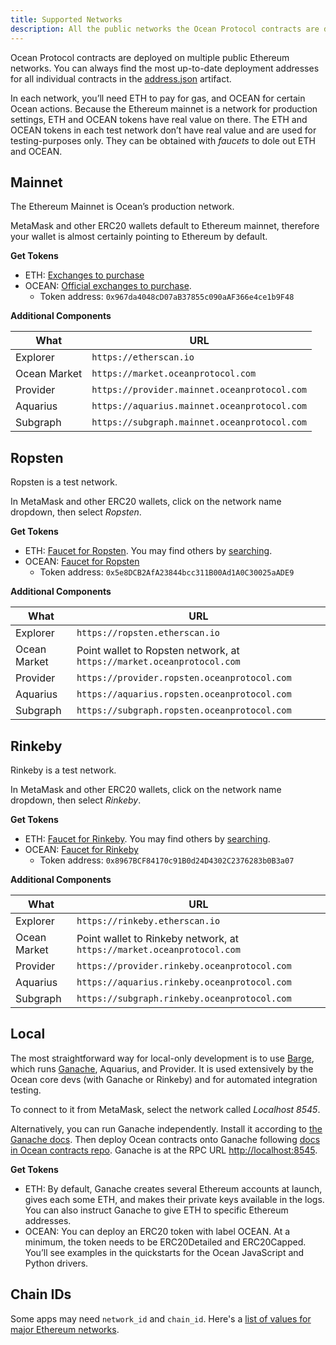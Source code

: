 ```yaml
---
title: Supported Networks
description: All the public networks the Ocean Protocol contracts are deployed to, and additional core components deployed to them.
---
```


Ocean Protocol contracts are deployed on multiple public Ethereum networks. You can always find the most up-to-date deployment addresses for all individual contracts in the [address.json](https://github.com/oceanprotocol/contracts/blob/master/artifacts/address.json) artifact.

In each network, you’ll need ETH to pay for gas, and OCEAN for certain Ocean actions. Because the Ethereum mainnet is a network for production settings, ETH and OCEAN tokens have real value on there. The ETH and OCEAN tokens in each test network don’t have real value and are used for testing-purposes only. They can be obtained with _faucets_ to dole out ETH and OCEAN.

## Mainnet

The Ethereum Mainnet is Ocean’s production network.

MetaMask and other ERC20 wallets default to Ethereum mainnet, therefore your wallet is almost certainly pointing to Ethereum by default.

**Get Tokens**

- ETH: [Exchanges to purchase](https://www.coingecko.com/en/coins/ethereum#markets)
- OCEAN: [Official exchanges to purchase](https://oceanprotocol.com/token#get).
  - Token address: `0x967da4048cD07aB37855c090aAF366e4ce1b9F48`

**Additional Components**

| What         | URL                                          |
| ------------ | -------------------------------------------- |
| Explorer     | `https://etherscan.io`                       |
| Ocean Market | `https://market.oceanprotocol.com`           |
| Provider     | `https://provider.mainnet.oceanprotocol.com` |
| Aquarius     | `https://aquarius.mainnet.oceanprotocol.com` |
| Subgraph     | `https://subgraph.mainnet.oceanprotocol.com` |

## Ropsten

Ropsten is a test network.

In MetaMask and other ERC20 wallets, click on the network name dropdown, then select _Ropsten_.

**Get Tokens**

- ETH: [Faucet for Ropsten](https://faucet.dimensions.network/). You may find others by [searching](https://www.google.com/search?q=ropsten+ether+faucet&oq=ropsten+ether+faucet).
- OCEAN: [Faucet for Ropsten](https://faucet.ropsten.oceanprotocol.com/)
  - Token address: `0x5e8DCB2AfA23844bcc311B00Ad1A0C30025aADE9`

**Additional Components**

| What         | URL                                                                    |
| ------------ | ---------------------------------------------------------------------- |
| Explorer     | `https://ropsten.etherscan.io`                                         |
| Ocean Market | Point wallet to Ropsten network, at `https://market.oceanprotocol.com` |
| Provider     | `https://provider.ropsten.oceanprotocol.com`                           |
| Aquarius     | `https://aquarius.ropsten.oceanprotocol.com`                           |
| Subgraph     | `https://subgraph.ropsten.oceanprotocol.com`                           |

## Rinkeby

Rinkeby is a test network.

In MetaMask and other ERC20 wallets, click on the network name dropdown, then select _Rinkeby_.

**Get Tokens**

- ETH: [Faucet for Rinkeby](https://faucet.rinkeby.io/). You may find others by [searching](https://www.google.com/search?q=rinkeby+ether+faucet&oq=rinkeby+ether+faucet).
- OCEAN: [Faucet for Rinkeby](https://faucet.rinkeby.oceanprotocol.com/)
  - Token address: `0x8967BCF84170c91B0d24D4302C2376283b0B3a07`

**Additional Components**

| What         | URL                                                                    |
| ------------ | ---------------------------------------------------------------------- |
| Explorer     | `https://rinkeby.etherscan.io`                                         |
| Ocean Market | Point wallet to Rinkeby network, at `https://market.oceanprotocol.com` |
| Provider     | `https://provider.rinkeby.oceanprotocol.com`                           |
| Aquarius     | `https://aquarius.rinkeby.oceanprotocol.com`                           |
| Subgraph     | `https://subgraph.rinkeby.oceanprotocol.com`                           |

## Local

The most straightforward way for local-only development is to use [Barge](https://www.github.com/oceanprotocol/barge), which runs [Ganache](https://www.trufflesuite.com/ganache), Aquarius, and Provider. It is used extensively by the Ocean core devs (with Ganache or Rinkeby) and for automated integration testing.

<repo name="barge"></repo>

To connect to it from MetaMask, select the network called _Localhost 8545_.

Alternatively, you can run Ganache independently. Install it according to [the Ganache docs](https://www.trufflesuite.com/ganache). Then deploy Ocean contracts onto Ganache following [docs in Ocean contracts repo](https://www.github.com/oceanprotocol/contracts). Ganache is at the RPC URL [http://localhost:8545](http://localhost:8545).

**Get Tokens**

- ETH: By default, Ganache creates several Ethereum accounts at launch, gives each some ETH, and makes their private keys available in the logs. You can also instruct Ganache to give ETH to specific Ethereum addresses.
- OCEAN: You can deploy an ERC20 token with label OCEAN. At a minimum, the token needs to be ERC20Detailed and ERC20Capped. You’ll see examples in the quickstarts for the Ocean JavaScript and Python drivers.

## Chain IDs

Some apps may need `network_id` and `chain_id`. Here's a [list of values for major Ethereum networks](https://medium.com/@piyopiyo/list-of-ethereums-major-network-and-chain-ids-2bc58e928508).
